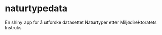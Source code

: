 # naturtypedata
En shiny app for å utforske datasettet Naturtyper etter Miljødirektoratets Instruks
